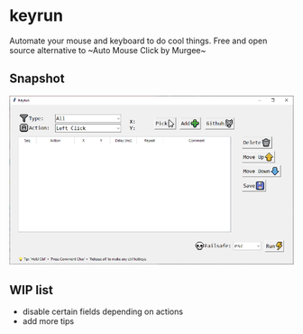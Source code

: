 # keyrun
Automate your mouse and keyboard to do cool things. Free and open source alternative to ~Auto Mouse Click by Murgee~

## Snapshot
<img src="https://raw.githubusercontent.com/Waterdragen/keyrun/main/snapshot.png">

## WIP list
- disable certain fields depending on actions
- add more tips
